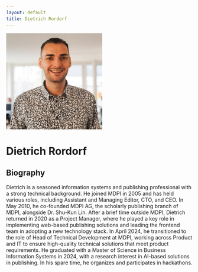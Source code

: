 ```yaml
---
layout: default
title: Dietrich Rordorf
---
```

<p class="lead">
    <img src="/assets/dr.jpg" alt="Dietrich Rordorf" width="260">
</p>

# Dietrich Rordorf

## Biography

Dietrich is a seasoned information systems and publishing professional with a strong technical background. He joined MDPI in 2005 and has held various roles, including Assistant and Managing Editor, CTO, and CEO. In May 2010, he co-founded MDPI AG, the scholarly publishing branch of MDPI, alongside Dr. Shu-Kun Lin. After a brief time outside MDPI, Dietrich returned in 2020 as a Project Manager, where he played a key role in implementing web-based publishing solutions and leading the frontend team in adopting a new technology stack. In April 2024, he transitioned to the role of Head of Technical Development at MDPI, working across Product and IT to ensure high-quality technical solutions that meet product requirements. He graduated with a Master of Science in Business Information Systems in 2024, with a research interest in AI-based solutions in publishing. In his spare time, he organizes and participates in hackathons.

